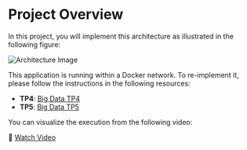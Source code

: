 # Project Overview

In this project, you will implement this architecture as illustrated in the following figure:

![Architecture Image](https://github.com/user-attachments/assets/8de8a761-ef1f-4f2e-b71a-ba085efca849)

This application is running within a Docker network. To re-implement it, please follow the instructions in the following resources:

- **TP4**: [Big Data TP4](https://mariemzaouali.github.io/2024-12-01-bigDataTp4/)
- **TP5**: [Big Data TP5](https://mariemzaouali.github.io/2024-12-01-bigDataTp5/)

You can visualize the execution from the following video:

🎥 [Watch Video](https://drive.google.com/file/d/1LKc9k1nOu7oxK7Kgg8JLMzdktJvJDAE1/view?usp=sharing)

